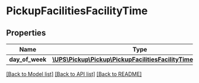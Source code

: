 # PickupFacilitiesFacilityTime

## Properties
Name | Type | Description | Notes
------------ | ------------- | ------------- | -------------
**day_of_week** | [**\UPS\Pickup\Pickup\PickupFacilitiesFacilityTimeDayOfWeek**](PickupFacilitiesFacilityTimeDayOfWeek.md) |  | 

[[Back to Model list]](../../README.md#documentation-for-models) [[Back to API list]](../../README.md#documentation-for-api-endpoints) [[Back to README]](../../README.md)

